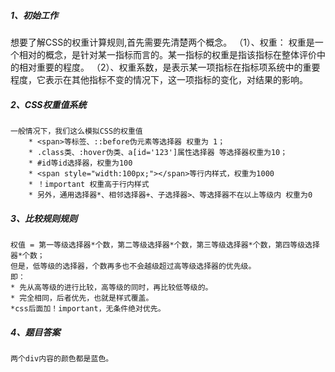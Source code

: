 ##### 1、初始工作
想要了解CSS的权重计算规则,首先需要先清楚两个概念。
（1）、权重： 权重是一个相对的概念，是针对某一指标而言的。某一指标的权重是指该指标在整体评价中的相对重要的程度。
（2）、权重系数，是表示某一项指标在指标项系统中的重要程度，它表示在其他指标不变的情况下，这一项指标的变化，对结果的影响。

##### 2、CSS权重值系统
    一般情况下，我们这么模拟CSS的权重值
        * <span>等标签、::before伪元素等选择器 权重为 1；
        * .class类、:hover伪类、a[id='123']属性选择器 等选择器权重为10；
        * #id等id选择器，权重为100
        * <span style="width:100px;"></span>等行内样式，权重为1000
        * ！important 权重高于行内样式
        * 另外，通用选择器*、相邻选择器+、子选择器>、等选择器不在以上等级内 权重为0
##### 3、比较规则规则
    权值 = 第一等级选择器*个数，第二等级选择器*个数，第三等级选择器*个数，第四等级选择器*个数；  
    但是，低等级的选择器，个数再多也不会越级超过高等级选择器的优先级。  
    即：
    * 先从高等级的进行比较，高等级的同时，再比较低等级的。
    * 完全相同，后者优先，也就是样式覆盖。
    *css后面加！important，无条件绝对优先。
##### 4、题目答案
    两个div内容的颜色都是蓝色。